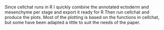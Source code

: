 Since cellchat runs in R I quickly combine the annotated ectoderm and mesenchyme per stage and export it ready for R
Then run cellchat and produce the plots. Most of the plotting is based on the functions in cellchat, but some have been adapted a little to suit the needs of the paper.